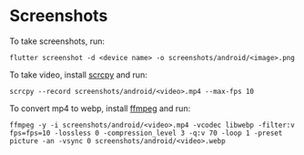 # Screenshots

To take screenshots, run:
```
flutter screenshot -d <device name> -o screenshots/android/<image>.png
```

To take video, install [scrcpy](https://github.com/Genymobile/scrcpy#get-the-app) and run:
```
scrcpy --record screenshots/android/<video>.mp4 --max-fps 10
```

To convert mp4 to webp, install [ffmpeg](https://ffmpeg.org/download.html) and run:
```
ffmpeg -y -i screenshots/android/<video>.mp4 -vcodec libwebp -filter:v fps=fps=10 -lossless 0 -compression_level 3 -q:v 70 -loop 1 -preset picture -an -vsync 0 screenshots/android/<video>.webp
```
